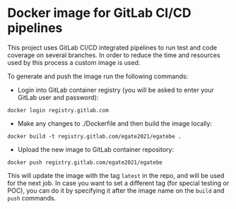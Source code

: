 # Docker image for GitLab CI/CD pipelines

This project uses GitLab CI/CD integrated pipelines to run test and code coverage on several branches.
In order to reduce the time and resources used by this process a custom image is used.

To generate and push the image run the following commands:

- Login into GitLab container registry (you will be asked to enter your GitLab user and password):

```docker login registry.gitlab.com```

- Make any changes to ./Dockerfile and then build the image locally:

```docker build -t registry.gitlab.com/egate2021/egatebe .```

- Upload the new image to GitLab container repository:

```docker push registry.gitlab.com/egate2021/egatebe```

This will update the image with the tag `latest` in the repo, and will be used for the next job.
In case you want to set a different tag (for special testing or POC), you can do it by specifying it after the image name on the `build` and `push` commands. 

